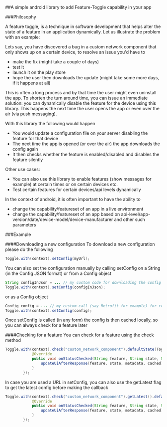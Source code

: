 ##A simple android library to add Feature-Toggle capability in your app 

###Philosophy

A feature toggle, is a technique in software development that helps alter the state of a feature in an application dynamically. Let us illustrate the problem with an example:

Lets say, you have discovered a bug in a custom network component that only shows up on a certain device, to resolve an issue you'd have to
- make the fix (might take a couple of days)
- test it
- launch it on the play store
- hope the user then downloads the update (might take some more days, if it happens at all)

This is often a long process and by that time the user might even uninstall the app. To shorten the turn around time, you can issue an immediate solution: you can dynamically disable the feature for the device using this library. This happens the next time the user opens the app or even over the air (via push messaging).

With this library the following would happen
- You would update a configuration file on your server disabling the feature for that device
- The next time the app is opened (or over the air) the app downloads the config again
- It then checks whether the feature is enabled/disabled and disables the feature silently

Other use cases:
- You can also use this library to enable features (show messages for example) at certain times or on certain devices etc.
- Test certain features for certain devices/api levels dynamically

In the context of android, it is often important to have the ability to 
- change the capability/featureset of an app in a live environment
- change the capability/featureset of an app based on api-level/app-version/date/device-model/device-manufacturer and other such parameters

###Example

####Downloading a new configuration
To download a new configuration please do the following
```java
Toggle.with(context).setConfig(myUrl);
```

You can also set the configuration manually by calling setConfig on a String (in the Config JSON format) or from a Config object
```java
String configInJson = ... // my custom code for downloading the config from my server and retrieving it as a json
Toggle.with(context).setConfig(configInJson);
```
or as a Config object
```java
Config config = ... // my custom call (say Retrofit for example) for retrieveing the config from my server
Toggle.with(context).setConfig(config);
```

Once setConfig is called (in any form) the config is then cached locally, so you can always check for a feature later

####Checking for a feature
You can check for a feature using the check method
```java
Toggle.with(context).check("custom_network_component").defaultState(Toggle.ENABLED).start(new cc.soham.toggle.callbacks.Callback() {
            @Override
            public void onStatusChecked(String feature, String state, String metadata, boolean cached) {
                updateUiAfterResponse(feature, state, metadata, cached);
            }
        });
```

In case you are used a URL in setConfig, you can also use the getLatest flag to get the latest config before making the callback
```java
Toggle.with(context).check("custom_network_component").getLatest().defaultState(Toggle.ENABLED).start(new cc.soham.toggle.callbacks.Callback() {
            @Override
            public void onStatusChecked(String feature, String state, String metadata, boolean cached) {
                updateUiAfterResponse(feature, state, metadata, cached);
            }
        });
```        
